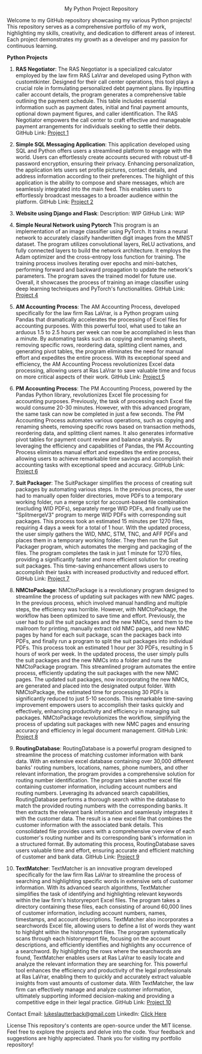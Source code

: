 <p align="center">My Python Project Repository</p>
Welcome to my GitHub repository showcasing my various Python projects! This repository serves as a comprehensive portfolio of my work, highlighting my skills, creativity, and dedication to different areas of interest. Each project demonstrates my growth as a developer and my passion for continuous learning.

**Python Projects**
1. **RAS Negotiator**:
The RAS Negotiator is a specialized calculator employed by the law firm RAS LaVrar and developed using Python with customtkinter. Designed for their call center operations, this tool plays a crucial role in formulating personalized debt payment plans. By inputting caller account details, the program generates a comprehensive table outlining the payment schedule. This table includes essential information such as payment dates, initial and final payment amounts, optional down payment figures, and caller identification. The RAS Negotiator empowers the call center to craft effective and manageable payment arrangements for individuals seeking to settle their debts.
GitHub Link: [Project 1](https://github.com/Beeaann/Python-Projects/blob/main/my-code/RAS%20Negotiator_20230825_v18.py)

2. **Simple SQL Messaging Application**:
This application developed using SQL and Python offers users a streamlined platform to engage with the world. Users can effortlessly create accounts secured with robust utf-8 password encryption, ensuring their privacy. Enhancing personalization, the application lets users set profile pictures, contact details, and address information according to their preferences. The highlight of this application is the ability to compose and share messages, which are seamlessly integrated into the main feed. This enables users to effortlessly broadcast messages to a broader audience within the platform.
GitHub Link: [Project 2](https://github.com/Beeaann/My-Projects/blob/main/my-code/Simple%20SQL%20Messaging%20Application.py)

3. **Website using Django and Flask**:
Description: WIP
GitHub Link: WIP

4. **Simple Neural Network using Pytorch**
This program is an implementation of an image classifier using PyTorch. It trains a neural network to accurately classify handwritten digit images from the MNIST dataset. The program utilizes convolutional layers, ReLU activations, and fully connected layers to build the network architecture. It employs the Adam optimizer and the cross-entropy loss function for training. The training process involves iterating over epochs and mini-batches, performing forward and backward propagation to update the network's parameters. The program saves the trained model for future use. Overall, it showcases the process of training an image classifier using deep learning techniques and PyTorch's functionalities.
GitHub Link: [Project 4](https://github.com/Beeaann/My-Projects/blob/main/my-code/SimpleNeuralNetwork.py)

5. **AM Accounting Process**:
The AM Accounting Process, developed specifically for the law firm Ras LaVrar, is a Python program using Pandas that dramatically accelerates the processing of Excel files for accounting purposes. With this powerful tool, what used to take an arduous 1.5 to 2.5 hours per week can now be accomplished in less than a minute. By automating tasks such as copying and renaming sheets, removing specific rows, reordering data, splitting client names, and generating pivot tables, the program eliminates the need for manual effort and expedites the entire process. With its exceptional speed and efficiency, the AM Accounting Process revolutionizes Excel data processing, allowing users at Ras LaVrar to save valuable time and focus on more critical aspects of their work.
GitHub Link: [Project 5](https://github.com/Beeaann/My-Projects/blob/main/my-code/AM_Accounting_20230612_v2.py)

6. **PM Accounting Process**:
The PM Accounting Process, powered by the Pandas Python library, revolutionizes Excel file processing for accounting purposes. Previously, the task of processing each Excel file would consume 20-30 minutes. However, with this advanced program, the same task can now be completed in just a few seconds. The PM Accounting Process automates various operations, such as copying and renaming sheets, removing specific rows based on transaction methods, reordering data, and splitting client names. It also generates informative pivot tables for payment count review and balance analysis. By leveraging the efficiency and capabilities of Pandas, the PM Accounting Process eliminates manual effort and expedites the entire process, allowing users to achieve remarkable time savings and accomplish their accounting tasks with exceptional speed and accuracy.
GitHub Link: [Project 6](https://github.com/Beeaann/My-Projects/blob/main/my-code/PM_Accounting_20230609_v2.py)

7. **Suit Packager**:
The SuitPackager simplifies the process of creating suit packages by automating various steps. In the previous process, the user had to manually open folder directories, move PDFs to a temporary working folder, run a merge script for account-based file combination (excluding WID PDFs), separately merge WID PDFs, and finally use the "SplitmergeV3" program to merge WID PDFs with corresponding suit packages. This process took an estimated 15 minutes per 1270 files, requiring 4 days a week for a total of 1 hour.  With the updated process, the user simply gathers the WID, NMC, STM, TNC, and AFF PDFs and places them in a temporary working folder. They then run the Suit Packager program, which automates the merging and packaging of the files. The program completes the task in just 1 minute for 1270 files, providing a significantly faster and more efficient solution for creating suit packages. This time-saving enhancement allows users to accomplish their tasks with increased productivity and reduced effort.
GitHub Link: [Project 7](https://github.com/Beeaann/My-Projects/blob/main/my-code/SuitPackager.py)

8. **NMCtoPackage**:
NMCtoPackage is a revolutionary program designed to streamline the process of updating suit packages with new NMC pages. In the previous process, which involved manual handling and multiple steps, the efficiency was horrible. However, with NMCtoPackage, the workflow has been optimized to save time and effort.  Previously, the user had to pull the suit packages and the new NMCs, send them to the mailroom for printing, manually extract old NMC pages, add new NMC pages by hand for each suit package, scan the packages back into PDFs, and finally run a program to split the suit packages into individual PDFs. This process took an estimated 1 hour per 30 PDFs, resulting in 5 hours of work per week.  In the updated process, the user simply pulls the suit packages and the new NMCs into a folder and runs the NMCtoPackage program. This streamlined program automates the entire process, efficiently updating the suit packages with the new NMC pages. The updated suit packages, now incorporating the new NMCs, are generated and placed into the designated output folder.  With NMCtoPackage, the estimated time for processing 30 PDFs is significantly reduced to just 5-10 seconds. This remarkable time-saving improvement empowers users to accomplish their tasks quickly and effectively, enhancing productivity and efficiency in managing suit packages. NMCtoPackage revolutionizes the workflow, simplifying the process of updating suit packages with new NMC pages and ensuring accuracy and efficiency in legal document management.
GitHub Link: [Project 8](https://github.com/Beeaann/My-Projects/blob/main/my-code/NMCtoPackage.py)

9. **RoutingDatabase**:
RoutingDatabase is a powerful program designed to streamline the process of matching customer information with bank data. With an extensive excel database containing over 30,000 different banks' routing numbers, locations, names, phone numbers, and other relevant information, the program provides a comprehensive solution for routing number identification.  The program takes another excel file containing customer information, including account numbers and routing numbers. Leveraging its advanced search capabilities, RoutingDatabase performs a thorough search within the database to match the provided routing numbers with the corresponding banks. It then extracts the relevant bank information and seamlessly integrates it with the customer data.  The result is a new excel file that combines the customer information with the associated bank details. This consolidated file provides users with a comprehensive overview of each customer's routing number and its corresponding bank's information in a structured format. By automating this process, RoutingDatabase saves users valuable time and effort, ensuring accurate and efficient matching of customer and bank data.
GitHub Link: [Project 9](https://github.com/Beeaann/My-Projects/blob/main/my-code/RoutingDatabase_20230609_v2.py)

10. **TextMatcher**:
TextMatcher is an innovative program developed specifically for the law firm Ras LaVrar to streamline the process of searching and highlighting specific words in extensive sets of customer information. With its advanced search algorithms, TextMatcher simplifies the task of identifying and highlighting relevant keywords within the law firm's historyreport Excel files. The program takes a directory containing these files, each consisting of around 60,000 lines of customer information, including account numbers, names, timestamps, and account descriptions.  TextMatcher also incorporates a searchwords Excel file, allowing users to define a list of words they want to highlight within the historyreport files. The program systematically scans through each historyreport file, focusing on the account descriptions, and efficiently identifies and highlights any occurrence of a searchword. By highlighting the rows where the searchwords are found, TextMatcher enables users at Ras LaVrar to easily locate and analyze the relevant information they are searching for. This powerful tool enhances the efficiency and productivity of the legal professionals at Ras LaVrar, enabling them to quickly and accurately extract valuable insights from vast amounts of customer data. With TextMatcher, the law firm can effectively manage and analyze customer information, ultimately supporting informed decision-making and providing a competitive edge in their legal practice.
GitHub Link: [Project 10](https://github.com/Beeaann/My-Projects/blob/main/my-code/TextMatcher.py)

Contact
Email: lukeslautterback@gmail.com
LinkedIn: [Click Here](https://www.linkedin.com/in/luke-slautterback-713728233/)

License
This repository's contents are open-source under the MIT license.
Feel free to explore the projects and delve into the code. Your feedback and suggestions are highly appreciated. Thank you for visiting my portfolio repository!
